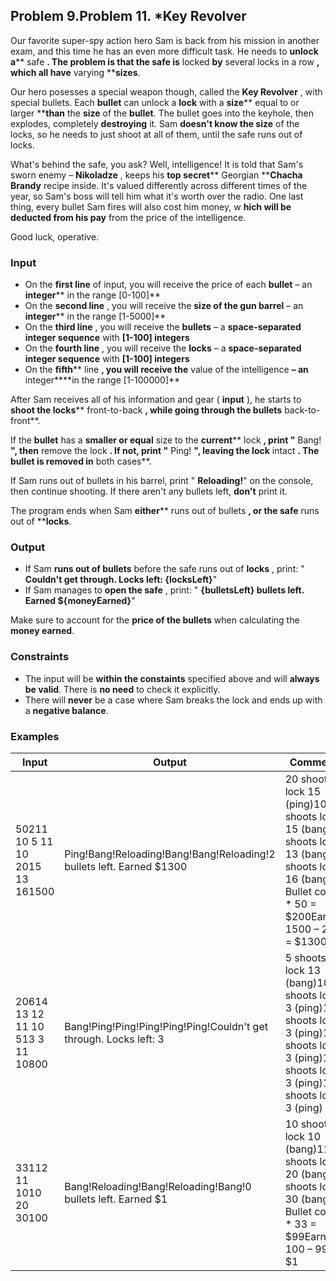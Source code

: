 ﻿## Problem 9.Problem 11. \*Key Revolver

Our favorite super-spy action hero Sam is back from his mission in another exam, and this time he has an even more difficult task. He needs to **unlock a**** safe **. The problem is that the safe is** locked **by** several locks in a row **, which all have** varying ****sizes**.

Our hero posesses a special weapon though, called the **Key Revolver** , with special bullets. Each **bullet** can unlock a **lock** with a **size**** equal to or larger ****than** the **size** of the **bullet**. The bullet goes into the keyhole, then explodes, completely **destroying** it. Sam **doesn&#39;t know the size** of the locks, so he needs to just shoot at all of them, until the safe runs out of locks.

What&#39;s behind the safe, you ask? Well, intelligence! It is told that Sam&#39;s sworn enemy – **Nikoladze** , keeps his **top secret**** Georgian ****Chacha Brandy** recipe inside. It&#39;s valued differently across different times of the year, so Sam&#39;s boss will tell him what it&#39;s worth over the radio. One last thing, every bullet Sam fires will also cost him money, w **hich will be deducted from his pay** from the price of the intelligence.

Good luck, operative.

### Input

- On the **first line** of input, you will receive the price of each **bullet** – an **integer**** in the range [0-100]**
- On the **second line** , you will receive the **size of the gun barrel** – an **integer**** in the range [1-5000]**
- On the **third line** , you will receive the **bullets** – a **space-separated integer sequence** with **[1-100] integers**
- On the **fourth line** , you will receive the **locks** – a **space-separated integer sequence** with **[1-100] integers**
- On the **fifth**** line **, you will receive the** value of the intelligence **– an** integer****in the range [1-100000]**

After Sam receives all of his information and gear ( **input** ), he starts to **shoot the locks**** front-to-back **, while going through the bullets** back-to-front**.

If the **bullet** has a **smaller or equal** size to the **current**** lock **, print &quot;** Bang! **&quot;, then** remove the lock **. If not, print &quot;** Ping! **&quot;, leaving the lock** intact **. The bullet is removed in** both cases**.

If Sam runs out of bullets in his barrel, print &quot; **Reloading!**&quot; on the console, then continue shooting. If there aren&#39;t any bullets left, **don&#39;t** print it.

The program ends when Sam **either**** runs out of bullets **, or the safe** runs out of ****locks**.

### Output

-  If Sam **runs out of bullets** before the safe runs out of **locks** , print:
&quot; **Couldn&#39;t get through. Locks left: {locksLeft}**&quot;
- If Sam manages to **open the safe** , print:
&quot; **{bulletsLeft} bullets left. Earned ${moneyEarned}**&quot;

Make sure to account for the **price of the bullets** when calculating the **money earned**.

### Constraints

- The input will be **within the constaints** specified above and will **always be valid**. There is **no need** to check it explicitly.
- There will **never** be a case where Sam breaks the lock and ends up with а **negative balance**.

### Examples

| **Input** | **Output** | **Comments** |
| --- | --- | --- |
| 50211 10 5 11 10 2015 13 161500 | Ping!Bang!Reloading!Bang!Bang!Reloading!2 bullets left. Earned $1300 | 20 shoots lock 15 (ping)10 shoots lock 15 (bang)11 shoots lock 13 (bang) 5 shoots lock 16 (bang) Bullet cost: 4 \* 50 = $200Earned: 1500 – 200 = $1300 |
| 20614 13 12 11 10 513 3 11 10800 | Bang!Ping!Ping!Ping!Ping!Ping!Couldn&#39;t get through. Locks left: 3 |  5 shoots lock 13 (bang)10 shoots lock  3 (ping)11 shoots lock  3 (ping)12 shoots lock  3 (ping)13 shoots lock  3 (ping)14 shoots lock  3 (ping) |
| 33112 11 1010 20 30100 | Bang!Reloading!Bang!Reloading!Bang!0 bullets left. Earned $1 | 10 shoots lock 10 (bang)11 shoots lock 20 (bang)12 shoots lock 30 (bang) Bullet cost: 3 \* 33 = $99Earned: 100 – 99 = $1 |
